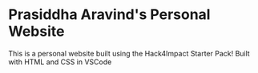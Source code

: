 # Prasiddha Aravind's Personal Website
This is a personal website built using the Hack4Impact Starter Pack!
Built with HTML and CSS in VSCode
